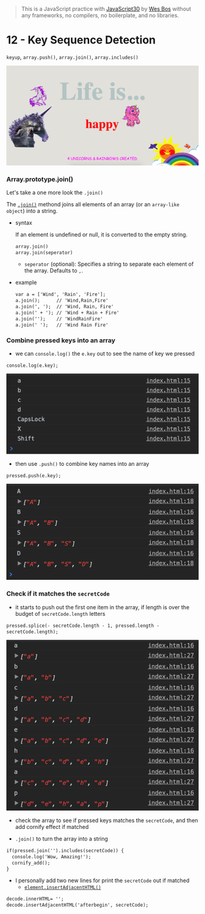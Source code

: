 > This is a JavaScript practice with [JavaScript30](https://javascript30.com/) by [Wes Bos](https://github.com/wesbos) without any frameworks, no compilers, no boilerplate, and no libraries.

# 12 - Key Sequence Detection

`keyup`, `array.push()`, `array.join()`, `array.includes()`

![](images/12_00.png)

### Array.prototype.join()

Let's take a one more look the `.join()`

The [`.join()`](https://developer.mozilla.org/en-US/docs/Web/JavaScript/Reference/Global_Objects/Array/join) methond joins all elements of an array (or an `array-like object`) into a string.

- syntax

  If an element is undefined or null, it is converted to the empty string.

  ```
  array.join()
  array.join(seperator)
  ```

  - `seperator` (optional): Specifies a string to separate each element of the array. Defaults to `,`.

- example

  ```
  var a = ['Wind', 'Rain', 'Fire'];
  a.join();      // 'Wind,Rain,Fire'
  a.join(', ');  // 'Wind, Rain, Fire'
  a.join(' + '); // 'Wind + Rain + Fire'
  a.join('');    // 'WindRainFire'
  a.join(' ');   // 'Wind Rain Fire'
  ```

### Combine pressed keys into an array

- we can `console.log()` the `e.key` out to see the name of key we pressed

```
console.log(e.key);
```

![](images/12_01.png)

- then use `.push()` to combine key names into an array

```
pressed.push(e.key);
```

![](images/12_02.png)

### Check if it  matches the `secretCode`

- it starts to push out the first one item in the array, if length is over the budget of `secretCode.length` letters

```
pressed.splice(- secretCode.length - 1, pressed.length - secretCode.length);
```

![](images/12_03.png)

- check the array to see if pressed keys matches the `secretCode`, and then add cornify effect if matched

- `.join()` to turn the array into a string

```
if(pressed.join('').includes(secretCode)) {
  console.log('Wow, Amazing!');
  cornify_add();
}
```

- I personally add two new lines for print the `secretCode` out if matched
  - [`element.insertAdjacentHTML()`](https://developer.mozilla.org/zh-TW/docs/Web/API/Element/insertAdjacentHTML)

```
decode.innerHTML= '';
decode.insertAdjacentHTML('afterbegin', secretCode);
```

